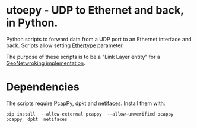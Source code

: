 # utoepy - UDP to Ethernet and back, in Python.

Python scripts to forward data from a UDP port to an Ethernet interface and back. Scripts allow setting [Ethertype](http://standards.ieee.org/develop/regauth/ethertype/eth.txt) parameter.

The purpose of these scripts is to be a "Link Layer entity" for a [GeoNetwroking implementation](https://github.com/alexvoronov/geonetworking).

# Dependencies

The scripts require [PcapPy](https://github.com/allfro/pcappy), [dpkt](https://code.google.com/p/dpkt/) and [netifaces](https://pypi.python.org/pypi/netifaces). Install them with:

```
pip install  --allow-external pcappy  --allow-unverified pcappy   pcappy  dpkt  netifaces
```